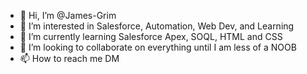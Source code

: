- 👋 Hi, I’m @James-Grim
- 👀 I’m interested in Salesforce, Automation, Web Dev, and Learning
- 🌱 I’m currently learning Salesforce Apex, SOQL, HTML and CSS
- 💞️ I’m looking to collaborate on everything until I am less of a NOOB
- 📫 How to reach me DM

<!---
NeoRivendare/NeoRivendare is a ✨ special ✨ repository because its `README.md` (this file) appears on your GitHub profile.
You can click the Preview link to take a look at your changes.
--->

